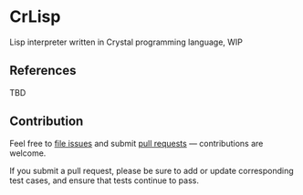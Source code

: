 # CrLisp

Lisp interpreter written in Crystal programming language, WIP

## References

TBD

## Contribution

Feel free to [file issues](https://github.com/ajlopez/CrLisp) and submit
[pull requests](https://github.com/ajlopez/CrLisp/pulls) — contributions are
welcome.

If you submit a pull request, please be sure to add or update corresponding
test cases, and ensure that tests continue to pass.
